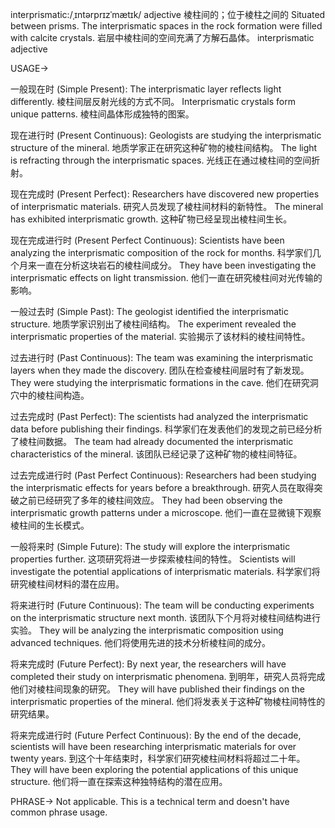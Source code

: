 interprismatic:/ˌɪntərprɪzˈmætɪk/
adjective
棱柱间的；位于棱柱之间的
Situated between prisms.
The interprismatic spaces in the rock formation were filled with calcite crystals. 岩层中棱柱间的空间充满了方解石晶体。
interprismatic
adjective


USAGE->

一般现在时 (Simple Present):
The interprismatic layer reflects light differently. 棱柱间层反射光线的方式不同。
Interprismatic crystals form unique patterns. 棱柱间晶体形成独特的图案。

现在进行时 (Present Continuous):
Geologists are studying the interprismatic structure of the mineral. 地质学家正在研究这种矿物的棱柱间结构。
The light is refracting through the interprismatic spaces. 光线正在通过棱柱间的空间折射。

现在完成时 (Present Perfect):
Researchers have discovered new properties of interprismatic materials. 研究人员发现了棱柱间材料的新特性。
The mineral has exhibited interprismatic growth. 这种矿物已经呈现出棱柱间生长。

现在完成进行时 (Present Perfect Continuous):
Scientists have been analyzing the interprismatic composition of the rock for months. 科学家们几个月来一直在分析这块岩石的棱柱间成分。
They have been investigating the interprismatic effects on light transmission. 他们一直在研究棱柱间对光传输的影响。

一般过去时 (Simple Past):
The geologist identified the interprismatic structure. 地质学家识别出了棱柱间结构。
The experiment revealed the interprismatic properties of the material. 实验揭示了该材料的棱柱间特性。

过去进行时 (Past Continuous):
The team was examining the interprismatic layers when they made the discovery.  团队在检查棱柱间层时有了新发现。
They were studying the interprismatic formations in the cave. 他们在研究洞穴中的棱柱间构造。

过去完成时 (Past Perfect):
The scientists had analyzed the interprismatic data before publishing their findings. 科学家们在发表他们的发现之前已经分析了棱柱间数据。
The team had already documented the interprismatic characteristics of the mineral. 该团队已经记录了这种矿物的棱柱间特征。


过去完成进行时 (Past Perfect Continuous):
Researchers had been studying the interprismatic effects for years before a breakthrough. 研究人员在取得突破之前已经研究了多年的棱柱间效应。
They had been observing the interprismatic growth patterns under a microscope. 他们一直在显微镜下观察棱柱间的生长模式。

一般将来时 (Simple Future):
The study will explore the interprismatic properties further. 这项研究将进一步探索棱柱间的特性。
Scientists will investigate the potential applications of interprismatic materials. 科学家们将研究棱柱间材料的潜在应用。

将来进行时 (Future Continuous):
The team will be conducting experiments on the interprismatic structure next month. 该团队下个月将对棱柱间结构进行实验。
They will be analyzing the interprismatic composition using advanced techniques. 他们将使用先进的技术分析棱柱间的成分。

将来完成时 (Future Perfect):
By next year, the researchers will have completed their study on interprismatic phenomena. 到明年，研究人员将完成他们对棱柱间现象的研究。
They will have published their findings on the interprismatic properties of the mineral. 他们将发表关于这种矿物棱柱间特性的研究结果。

将来完成进行时 (Future Perfect Continuous):
By the end of the decade, scientists will have been researching interprismatic materials for over twenty years. 到这个十年结束时，科学家们研究棱柱间材料将超过二十年。
They will have been exploring the potential applications of this unique structure. 他们将一直在探索这种独特结构的潜在应用。


PHRASE->
Not applicable. This is a technical term and doesn't have common phrase usage.

